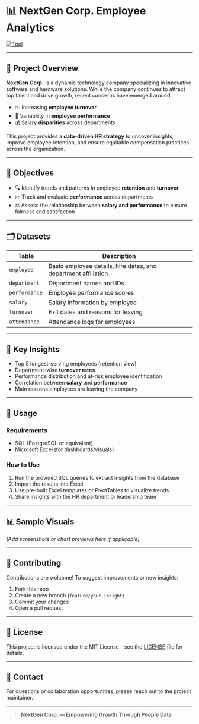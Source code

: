 # 📊 NextGen Corp. Employee Analytics

[![Tool](https://img.shields.io/badge/tool-PostgreSQL-blue?logo=postgresql&logoColor=white)](https://www.postgresql.org/)

---

## 🚀 Project Overview

**NextGen Corp.** is a dynamic technology company specializing in innovative software and hardware solutions. While the company continues to attract top talent and drive growth, recent concerns have emerged around:

- 📉 Increasing **employee turnover**
- 🎯 Variability in **employee performance**
- 💰 Salary **disparities** across departments

This project provides a **data-driven HR strategy** to uncover insights, improve employee retention, and ensure equitable compensation practices across the organization.

---

## 🎯 Objectives

- 🔍 Identify trends and patterns in employee **retention** and **turnover**
- 📈 Track and evaluate **performance** across departments
- ⚖️ Assess the relationship between **salary and performance** to ensure fairness and satisfaction

---

## 🗂️ Datasets

| Table         | Description |
|---------------|-------------|
| `employee`    | Basic employee details, hire dates, and department affiliation |
| `department`  | Department names and IDs |
| `performance` | Employee performance scores |
| `salary`      | Salary information by employee |
| `turnover`    | Exit dates and reasons for leaving |
| `attendance`  | Attendance logs for employees |

---

## 📌 Key Insights

- Top 5 longest-serving employees (retention view)
- Department-wise **turnover rates**
- Performance distribution and at-risk employee identification
- Correlation between **salary** and **performance**
- Main reasons employees are leaving the company

---

## 📎 Usage

### Requirements
- SQL (PostgreSQL or equivalent)
- Microsoft Excel (for dashboards/visuals)

### How to Use
1. Run the provided SQL queries to extract insights from the database
2. Import the results into Excel
3. Use pre-built Excel templates or PivotTables to visualize trends
4. Share insights with the HR department or leadership team

---

## 📊 Sample Visuals
_(Add screenshots or chart previews here if applicable)_

---

## 🤝 Contributing

Contributions are welcome! To suggest improvements or new insights:

1. Fork this repo
2. Create a new branch (`feature/your-insight`)
3. Commit your changes
4. Open a pull request

---

## 📄 License

This project is licensed under the MIT License – see the [LICENSE](LICENSE) file for details.

---

## 💼 Contact

For questions or collaboration opportunities, please reach out to the project maintainer.

---

> **NextGen Corp. — Empowering Growth Through People Data**

